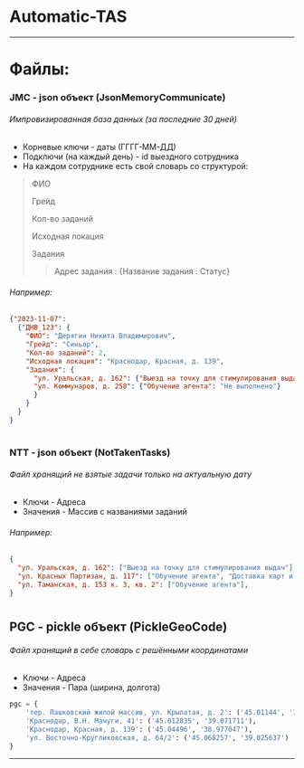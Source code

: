 # Automatic-TAS
***
# Файлы:
### JMC - json объект (JsonMemoryCommunicate)
###### Импровизированная база данных (за последние 30 дней)
* Корневые ключи - даты (ГГГГ-ММ-ДД)
* Подключи (на каждый день) - id выездного сотрудника
* На каждом сотруднике есть свой словарь со структурой:
> ФИО
> 
> Грейд
> 
> Кол-во заданий
> 
> Исходная локация
> 
> Задания
>> Адрес задания : {Название задания : Статус}
###### Например:
```json
{"2023-11-07": 
  {"ДНВ_123": {
    "ФИО": "Дерягин Никита Владимирович", 
    "Грейд": "Синьор", 
    "Кол-во заданий": 2, 
    "Исходная локация": "Краснодар, Красная, д. 139", 
    "Задания": {
      "ул. Уральская, д. 162": {"Выезд на точку для стимулирования выдач": "Выполнено"}, 
      "ул. Коммунаров, д. 258": {"Обучение агента": "Не выполнено"}
      }
    }
  }
}
```
#
### NTT - json объект (NotTakenTasks)
###### Файл хранящий не взятые задачи только на актуальную дату
* Ключи - Адреса
* Значения - Массив с названиями заданий
###### Например:
```json
{
  "ул. Уральская, д. 162": ["Выезд на точку для стимулирования выдач"], 
  "ул. Красных Партизан, д. 117": ["Обучение агента", "Доставка карт и материалов"], 
  "ул. Таманская, д. 153 к. 3, кв. 2": ["Обучение агента"],
}
```
#
## PGC - pickle объект (PickleGeoCode)
###### Файл хранящий в себе словарь с решёнными координатами
* Ключи - Адреса
* Значения - Пара (ширина, долгота)
```python
pgc = {
    'тер. Пашковский жилой массив, ул. Крылатая, д. 2': ('45.01144', '39.122574'),
    'Краснодар, В.Н. Мачуги, 41': ('45.012835', '39.071711'),
    'Краснодар, Красная, д. 139': ('45.04496', '38.977047'),
    'ул. Восточно-Кругликовская, д. 64/2': ('45.068257', '39.025637')
}
```
***